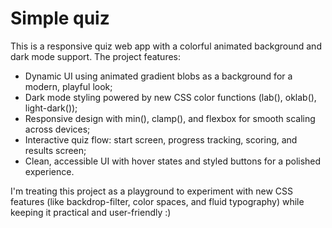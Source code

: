 # Simple quiz

This is a responsive quiz web app with a colorful animated background and dark mode support. The project features:
- Dynamic UI using animated gradient blobs as a background for a modern, playful look;
- Dark mode styling powered by new CSS color functions (lab(), oklab(), light-dark());
- Responsive design with min(), clamp(), and flexbox for smooth scaling across devices;
- Interactive quiz flow: start screen, progress tracking, scoring, and results screen;
- Clean, accessible UI with hover states and styled buttons for a polished experience.

I'm treating this project as a playground to experiment with new CSS features (like backdrop-filter, color spaces, and fluid typography) while keeping it practical and user-friendly :)
